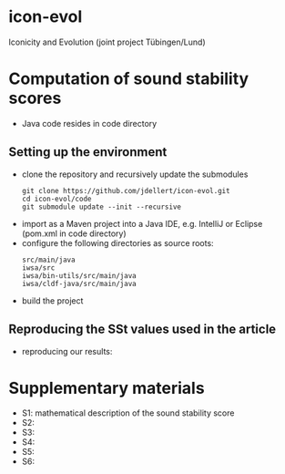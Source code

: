 # icon-evol
Iconicity and Evolution (joint project Tübingen/Lund)

Computation of sound stability scores
===
* Java code resides in code directory

Setting up the environment
---
* clone the repository and recursively update the submodules
  ```
  git clone https://github.com/jdellert/icon-evol.git
  cd icon-evol/code
  git submodule update --init --recursive
  ```
* import as a Maven project into a Java IDE, e.g. IntelliJ or Eclipse (pom.xml in code directory)
* configure the following directories as source roots:
  ```
  src/main/java
  iwsa/src
  iwsa/bin-utils/src/main/java
  iwsa/cldf-java/src/main/java 
  ```  
* build the project

Reproducing the SSt values used in the article
---
* reproducing our results:

Supplementary materials
===
* S1: mathematical description of the sound stability score
* S2: 
* S3: 
* S4: 
* S5: 
* S6: 
